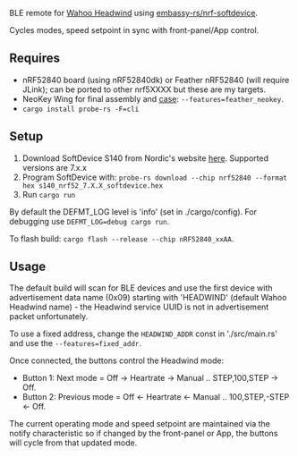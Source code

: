 BLE remote for [Wahoo Headwind](https://eu.wahoofitness.com/devices/indoor-cycling/accessories/kickr-headwind) using [embassy-rs/nrf-softdevice](https://github.com/embassy-rs/nrf-softdevice).

Cycles modes, speed setpoint in sync with front-panel/App control.

## Requires

* nRF52840 board (using nRF52840dk) or Feather nRF52840 (will require JLink); can be ported to other nrf5XXXX but these are my targets.
* NeoKey Wing for final assembly and [case](https://learn.adafruit.com/deco-two-key-keypad-macropad-circuitpython-feather/build-the-deco-keypad): `--features=feather_neokey`.
* `cargo install probe-rs -F=cli`

## Setup

1. Download SoftDevice S140 from Nordic's website [here](https://www.nordicsemi.com/Software-and-tools/Software/S140/Download). Supported versions are 7.x.x
2. Program SoftDevice with: `probe-rs download --chip nrf52840 --format hex s140_nrf52_7.X.X_softdevice.hex`
3. Run `cargo run`

By default the DEFMT_LOG level is 'info' (set in ./cargo/config). For debugging use `DEFMT_LOG=debug cargo run`.

To flash build: `cargo flash --release --chip nRF52840_xxAA`.

## Usage

The default build will scan for BLE devices and use the first device with advertisement data name (0x09) starting with 'HEADWIND' (default Wahoo Headwind name) - the Headwind service UUID is not in advertisement packet unfortunately.

To use a fixed address, change the `HEADWIND_ADDR` const in './src/main.rs' and use the `--features=fixed_addr`.

Once connected, the buttons control the Headwind mode:

* Button 1: Next mode = Off -> Heartrate -> Manual .. STEP,100,STEP -> Off.
* Button 2: Previous mode = Off <- Heartrate <- Manual .. 100,STEP,-STEP <- Off.

The current operating mode and speed setpoint are maintained via the notify characteristic so if changed by the front-panel or App, the buttons will cycle from that updated mode.
